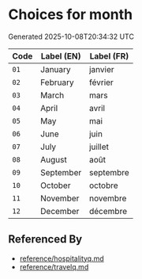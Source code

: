 # Choices for month

Generated 2025-10-08T20:34:32 UTC

| Code | Label (EN) | Label (FR) |
|------|------------|------------|
| `01` | January | janvier |
| `02` | February | février |
| `03` | March | mars |
| `04` | April | avril |
| `05` | May | mai |
| `06` | June | juin |
| `07` | July | juillet |
| `08` | August | août |
| `09` | September | septembre |
| `10` | October | octobre |
| `11` | November | novembre |
| `12` | December | décembre |


## Referenced By

- [reference/hospitalityq.md](../reference/hospitalityq.md)
- [reference/travelq.md](../reference/travelq.md)
